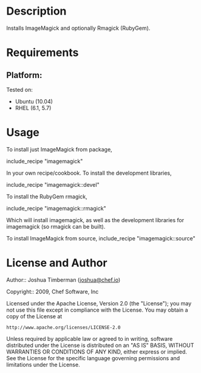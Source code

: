 Description
===========

Installs ImageMagick and optionally Rmagick (RubyGem).

Requirements
============

## Platform:

Tested on:

* Ubuntu (10.04)
* RHEL (6.1, 5.7)

Usage
=====

To install just ImageMagick from package,

  include_recipe "imagemagick"

In your own recipe/cookbook. To install the development libraries,

  include_recipe "imagemagick::devel"

To install the RubyGem rmagick,

  include_recipe "imagemagick::rmagick"

Which will install imagemagick, as well as the development libraries for imagemagick (so rmagick can be built).

To install ImageMagick from source,
    include_recipe "imagemagick::source"

License and Author
==================

Author:: Joshua Timberman (<joshua@chef.io>)

Copyright:: 2009, Chef Software, Inc

Licensed under the Apache License, Version 2.0 (the "License");
you may not use this file except in compliance with the License.
You may obtain a copy of the License at

    http://www.apache.org/licenses/LICENSE-2.0

Unless required by applicable law or agreed to in writing, software
distributed under the License is distributed on an "AS IS" BASIS,
WITHOUT WARRANTIES OR CONDITIONS OF ANY KIND, either express or implied.
See the License for the specific language governing permissions and
limitations under the License.
